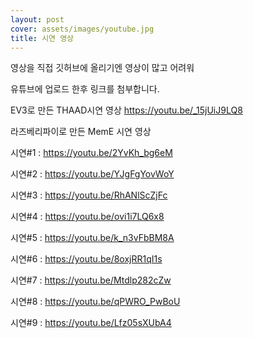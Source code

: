 ```yaml
---
layout: post
cover: assets/images/youtube.jpg
title: 시연 영상
---
```


영상을 직접 깃허브에 올리기엔 영상이 많고 어려워

유튜브에 업로드 한후 링크를 첨부합니다.

EV3로 만든 THAAD시연 영상
https://youtu.be/_15jUiJ9LQ8

라즈베리파이로 만든 MemE 시연 영상

시연#1 : https://youtu.be/2YvKh_bg6eM

시연#2 : https://youtu.be/YJgFgYovWoY

시연#3 : https://youtu.be/RhANlScZjFc

시연#4 : https://youtu.be/ovi1i7LQ6x8

시연#5 : https://youtu.be/k_n3vFbBM8A

시연#6 : https://youtu.be/8oxjRR1qI1s

시연#7 : https://youtu.be/Mtdlp282cZw

시연#8 : https://youtu.be/qPWRO_PwBoU

시연#9 : https://youtu.be/Lfz05sXUbA4
